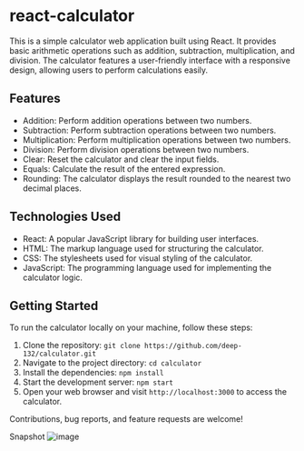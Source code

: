 # react-calculator
This is a simple calculator web application built using React. It provides basic arithmetic operations such as addition, subtraction, multiplication, and division. The calculator features a user-friendly interface with a responsive design, allowing users to perform calculations easily.

## Features

- Addition: Perform addition operations between two numbers.
- Subtraction: Perform subtraction operations between two numbers.
- Multiplication: Perform multiplication operations between two numbers.
- Division: Perform division operations between two numbers.
- Clear: Reset the calculator and clear the input fields.
- Equals: Calculate the result of the entered expression.
- Rounding: The calculator displays the result rounded to the nearest two decimal places.

## Technologies Used

- React: A popular JavaScript library for building user interfaces.
- HTML: The markup language used for structuring the calculator.
- CSS: The stylesheets used for visual styling of the calculator.
- JavaScript: The programming language used for implementing the calculator logic.

## Getting Started

To run the calculator locally on your machine, follow these steps:

1. Clone the repository: `git clone https://github.com/deep-132/calculator.git`
2. Navigate to the project directory: `cd calculator`
3. Install the dependencies: `npm install`
4. Start the development server: `npm start`
5. Open your web browser and visit `http://localhost:3000` to access the calculator.

Contributions, bug reports, and feature requests are welcome!

Snapshot 
![image](https://github.com/deep-132/react-calculator/assets/86047138/3b5664f2-936b-48b8-b614-2573ce21460f)

